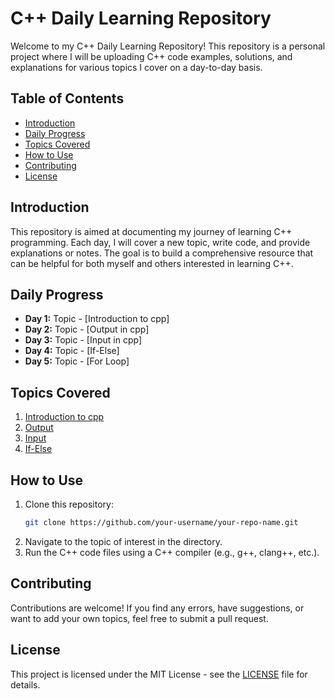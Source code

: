 # C++ Daily Learning Repository

Welcome to my C++ Daily Learning Repository! This repository is a personal project where I will be uploading C++ code examples, solutions, and explanations for various topics I cover on a day-to-day basis. 

## Table of Contents
- [Introduction](#introduction)
- [Daily Progress](#daily-progress)
- [Topics Covered](#topics-covered)
- [How to Use](#how-to-use)
- [Contributing](#contributing)
- [License](#license)

## Introduction
This repository is aimed at documenting my journey of learning C++ programming. Each day, I will cover a new topic, write code, and provide explanations or notes. The goal is to build a comprehensive resource that can be helpful for both myself and others interested in learning C++.

## Daily Progress
- **Day 1:** Topic - [Introduction to cpp]
- **Day 2:** Topic - [Output in cpp]
- **Day 3:** Topic - [Input in cpp]
- **Day 4:** Topic - [If-Else]
- **Day 5:** Topic - [For Loop]

## Topics Covered
1. [Introduction to cpp](https://github.com/RaoVrn/Cpp-Journey/tree/main/1_Introduction)
2. [Output](https://github.com/RaoVrn/Cpp-Journey/tree/main/2_Output)
3. [Input](https://github.com/RaoVrn/Cpp-Journey/tree/main/3_Input)
4. [If-Else](https://github.com/RaoVrn/Cpp-Journey/tree/main/4_If-Else)

## How to Use
1. Clone this repository:
    ```bash
    git clone https://github.com/your-username/your-repo-name.git
    ```
2. Navigate to the topic of interest in the directory.
3. Run the C++ code files using a C++ compiler (e.g., g++, clang++, etc.).

## Contributing
Contributions are welcome! If you find any errors, have suggestions, or want to add your own topics, feel free to submit a pull request.

## License
This project is licensed under the MIT License - see the [LICENSE](LICENSE) file for details.
